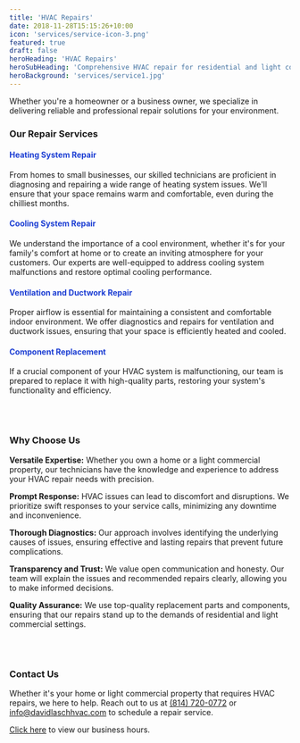 ```yaml
---
title: 'HVAC Repairs'
date: 2018-11-28T15:15:26+10:00
icon: 'services/service-icon-3.png'
featured: true
draft: false
heroHeading: 'HVAC Repairs'
heroSubHeading: 'Comprehensive HVAC repair for residential and light commercial properties'
heroBackground: 'services/service1.jpg'
---
```


Whether you're a homeowner or a business owner, we specialize in delivering reliable and professional repair solutions for your environment.

### Our Repair Services

<h4 style="color:rgb(28,62,211)">Heating System Repair</h4>

From homes to small businesses, our skilled technicians are proficient in diagnosing and repairing a wide range of heating system issues. We'll ensure that your space remains warm and comfortable, even during the chilliest months.

<h4 style="color:rgb(28,62,211)">Cooling System Repair</h4>

We understand the importance of a cool environment, whether it's for your family's comfort at home or to create an inviting atmosphere for your customers. Our experts are well-equipped to address cooling system malfunctions and restore optimal cooling performance.

<h4 style="color:rgb(28,62,211)">Ventilation and Ductwork Repair</h4>

Proper airflow is essential for maintaining a consistent and comfortable indoor environment. We offer diagnostics and repairs for ventilation and ductwork issues, ensuring that your space is efficiently heated and cooled.

<h4 style="color:rgb(28,62,211)">Component Replacement</h4>

If a crucial component of your HVAC system is malfunctioning, our team is prepared to replace it with high-quality parts, restoring your system's functionality and efficiency.

<br></br>

### Why Choose Us

**Versatile Expertise:** Whether you own a home or a light commercial property, our technicians have the knowledge and experience to address your HVAC repair needs with precision.

**Prompt Response:** HVAC issues can lead to discomfort and disruptions. We prioritize swift responses to your service calls, minimizing any downtime and inconvenience.

**Thorough Diagnostics:** Our approach involves identifying the underlying causes of issues, ensuring effective and lasting repairs that prevent future complications.

**Transparency and Trust:** We value open communication and honesty. Our team will explain the issues and recommended repairs clearly, allowing you to make informed decisions.

**Quality Assurance:** We use top-quality replacement parts and components, ensuring that our repairs stand up to the demands of residential and light commercial settings.

<br></br>

### Contact Us
Whether it's your home or light commercial property that requires HVAC repairs, we here to help. Reach out to us at <a href="tel:+18147200772">(814) 720-0772</a> or [info@davidlaschhvac.com](mailto:info@davidlaschhvac.com) to schedule a repair service. 

[Click here](https://davidlaschhvac.com/contact) to view our business hours.
